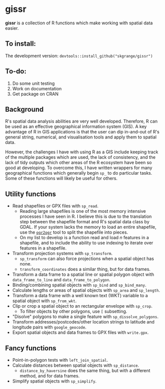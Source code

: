 # **gissr**

**gissr** is a collection of R functions which make working with spatial data easier.

## To install:

The development version: `devtools::install_github("skgrange/gissr")`

## To-do: 

  1. Do some unit testing
  2. Work on documentation
  3. Get package on CRAN

## Background

R's spatial data analysis abilities are very well developed. Therefore, R can be used as an effective geographical information system (GIS). A key advantage of R in GIS applications is that the user can dip in-and-out of R's general string, numerical, and visualisation tools and apply them to spatial data.

However, the challenges I have with using R as a GIS include keeping track of the multiple packages which are used, the lack of consistency, and the lack of tidy outputs which other areas of the R ecosystem have been so good at developing. To overcome this, I have written wrappers for many geographical functions which generally begin `sp_` to do particular tasks. Some of these functions will likely be useful for others. 

## Utility functions

  - Read shapefiles or GPX files with `sp_read`.
    - Reading large shapefiles is one of the most memory intensive processes I have seen in R. I believe this is due to the translation step between the shapefile format and R's spatial data class by GDAL. If your system lacks the memory to load an entire shapefile, use the [`ogr2ogr`](http://www.gdal.org/ogr2ogr.html) tool to split the shapefile into pieces. 
    - On my list to develop is a function read and load *n* features in a shapefile, and to include the ability to use indexing to iterate over features in a shapefile. 
  - Transform projection systems with `sp_transform`.
    - `sp_transform` can also force projections when a spatial object has none.
    - `transform_coordinates` does a similar thing, but for data frames.
  - Transform a data frame to a spatial line or spatial polygon object with `data_frame_to_line` and `data_frame_to_polygon`.
  - Binding/combining spatial objects with `sp_bind` and `sp_bind_many`.
  - Calculate lengths or areas of spatial objects with `sp_area` and `sp_length`.
  - Transform a data frame with a well known text (WKT) variable to a spatial object with `sp_from_wkt`.
  - Clip or crop a spatial object to an rectangular envelope with `sp_crop`. 
    - To filter objects by other polygons, use `[` subsetting. 
  - "Disolve" polygons to make a single feature with `sp_dissolve_polygons`. 
  - Transform addresses/postcodes/other location strings to latitude and longitude pairs with `google_geocode`.
  - Export spatial objects and data frames to GPX files with `write.gpx`. 
  
## Fancy functions

  - Point-in-polygon tests with `left_join_spatial`.
  - Calculate distances between spatial objects with `sp_distance`.
    - `distance_by_haversine` does the same thing, but with a different method, and for data frames.
  - Simplify spatial objects with `sp_simplify`.
